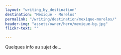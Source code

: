 ```yaml
---
layout: "writing_by_destination"
destination: "Mexique - Morelos"
permalink: "/writing/destination/mexique-morelos/"
header-img: "assets/owner/hero/mexique-bg.jpg"
flickr-text: ""

---
```


Quelques info au sujet de...
